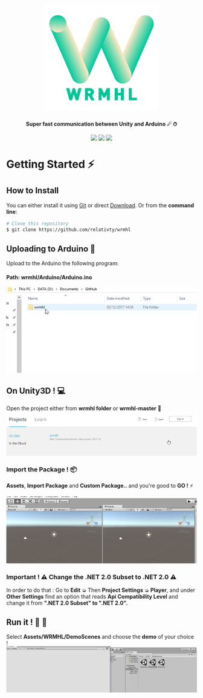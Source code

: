 <h1 align="center">
  <br>
  <a href="https://github.com/relativty/wrmhl"><img src="/img/wrmhl.png" width="300"></a>
</h1>

<h4 align="center">Super fast communication between Unity and Arduino ☄ ⏱
</h4>

<p align="center">
  <img src="https://img.shields.io/github/license/relativty/wrmhl.svg">
  <img src="https://img.shields.io/github/stars/relativty/wrmhl.svg">
  <img src="https://img.shields.io/github/issues/relativty/wrmhl.svg">
</p>

# Getting Started ⚡️
## How to Install
You can either install it using [Git](https://git-scm.com/) or direct [Download](https://github.com/relativty/wrmhl/archive/master.zip). Or from the <strong>command line</strong>:

```bash
# Clone this repository
$ git clone https://github.com/relativty/wrmhl
```

## Uploading to Arduino 🤖
Upload to the Arduino the following program:
#### Path: wrmhl/Arduino/Arduino.ino
<img src="/img/arduino-upload.gif">

## On Unity3D ! 💻
Open the project either from **wrmhl folder** or **wrmhl-master** 🌈
<img src="/img/unity-open.gif">

### Import the Package ! 📦
**Assets**, **Import Package** and **Custom Package..** and you're good to **GO !** ⚡️

<img src="/img/unity-package.gif">

### Important ! ⚠ Change the .NET 2.0 Subset to .NET 2.0 ⚠

In order to do that : Go to **Edit** ➭  Then **Project Settings** ➭ **Player**, and under **Other Settings** find an option that reads **Api Compatibility Level** and change it from **".NET 2.0 Subset" to ".NET 2.0".**

## Run it ! 🏁 🚗
Select **Assets/WRMHL/DemoScenes** and choose the **demo** of your choice !
<img src="/img/unity-play.gif">

